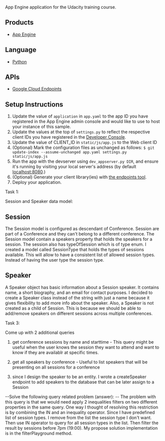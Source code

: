 App Engine application for the Udacity training course.

## Products
- [App Engine][1]

## Language
- [Python][2]

## APIs
- [Google Cloud Endpoints][3]

## Setup Instructions
1. Update the value of `application` in `app.yaml` to the app ID you
   have registered in the App Engine admin console and would like to use to host
   your instance of this sample.
1. Update the values at the top of `settings.py` to
   reflect the respective client IDs you have registered in the
   [Developer Console][4].
1. Update the value of CLIENT_ID in `static/js/app.js` to the Web client ID
1. (Optional) Mark the configuration files as unchanged as follows:
   `$ git update-index --assume-unchanged app.yaml settings.py static/js/app.js`
1. Run the app with the devserver using `dev_appserver.py DIR`, and ensure it's running by visiting your local server's address (by default [localhost:8080][5].)
1. (Optional) Generate your client library(ies) with [the endpoints tool][6].
1. Deploy your application.


[1]: https://developers.google.com/appengine
[2]: http://python.org
[3]: https://developers.google.com/appengine/docs/python/endpoints/
[4]: https://console.developers.google.com/
[5]: https://localhost:8080/
[6]: https://developers.google.com/appengine/docs/python/endpoints/endpoints_tool


Task 1:

Session and Speaker data model:

Session 
-------
The Session model is configured as descendant of Conference. Session are part of a Conference and they 
can't belong to a different conference. The Session model contain a speakers property that holds the 
speakers for a session. The session also has typeOfSession which is of type enum. 
I created a model called SessionType that holds the types of sessions available. This will allow to have a consistent list
of allowed session types. Instead of having the user type the session type.

Speaker
-------
A Speaker object has basic information about a Session speaker. It contains name, a short biography, and an email for contact purposes. 
I decided to create a Speaker class instead of the string with  just a name because it gives flexibility to add more info about the speaker. Also, 
a Speaker is not created as a child of Session. This is because we should be able to add/remove speakers on different sessions across multiple conferences. 


Task 3:

Come up with 2 additional queries

1. get conference sessions by name and starttime - This query might be useful when the user knows the session they want to attend and want to know if they
are availablr at specific times.


2. get all speakers by conference - Useful to list speakers that will be presenting on all sessions for a conference

3. since I design the speaker to be an entity. I wrote a createSpeaker endpoint to add speakers to the database that can be later assign to a Session


--Solve the following query related problem (answer): --
The problem with this query is that we would need apply 2 inequalities filters on two different properties in the same query. One way I thought of resolving this restriction is by combining the IN and an inequality operator. Since I have predefined list of session types. I remove from the list the session type I don't want. Then use IN operator to query for all session types in the list. Then filter the result by sessions before 7pm (19:00).
My propose solution implementation is in the filterPlayground method.